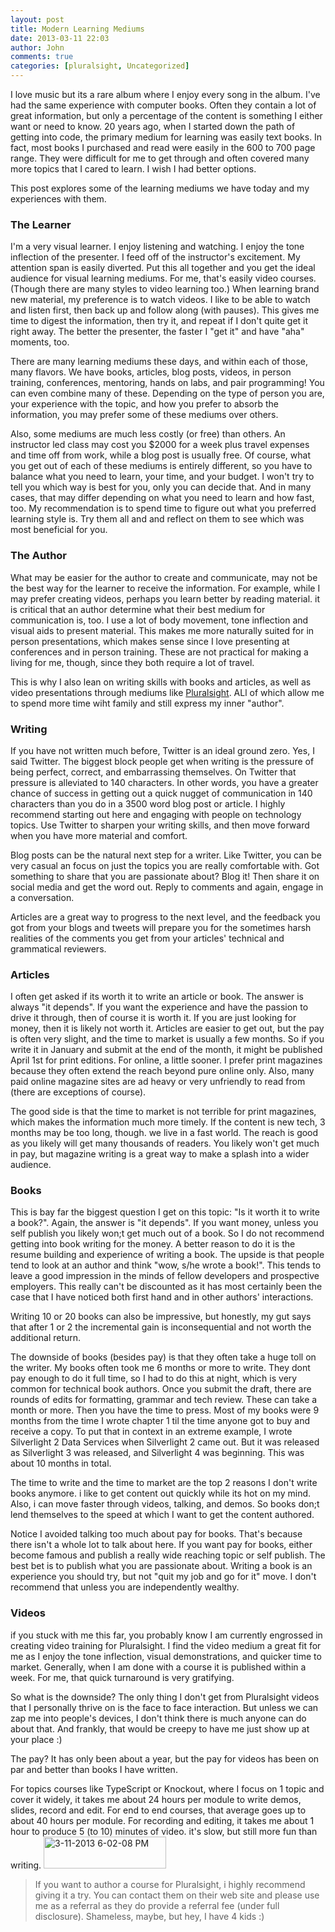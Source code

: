 ```yaml
---
layout: post
title: Modern Learning Mediums
date: 2013-03-11 22:03
author: John
comments: true
categories: [pluralsight, Uncategorized]
---
```

I love music but its a rare album where I enjoy every song in the album. I've had the same experience with computer books. Often they contain a lot of great information, but only a percentage of the content is something I either want or need to know. 20 years ago, when I started down the path of getting into code, the primary medium for learning was easily text books. In fact, most books I purchased and read were easily in the 600 to 700 page range. They were difficult for me to get through and often covered many more topics that I cared to learn. I wish I had better options.

This post explores some of the learning mediums we have today and my experiences with them.

<h3>The Learner</h3>
I'm a very visual learner. I enjoy listening and watching. I enjoy the tone inflection of the presenter. I feed off of the instructor's excitement. My attention span is easily diverted. Put this all together and you get the ideal audience for visual learning mediums. For me, that's easily video courses. (Though there are many styles to video learning too.)  When learning brand new material, my preference is to watch videos. I like to be able to watch and listen first, then back up and follow along (with pauses). This gives me time to digest the information, then try it, and repeat if I don't quite get it right away. The better the presenter, the faster I "get it" and have "aha" moments, too.

There are many learning mediums these days, and within each of those, many flavors. We have books, articles, blog posts, videos, in person training, conferences, mentoring, hands on labs, and pair programming! You can even combine many of these. Depending on the type of person you are, your experience with the topic, and how you prefer to absorb the information, you may prefer some of these mediums over others. 

Also, some mediums are much less costly (or free) than others. An instructor led class may cost you $2000 for a week plus travel expenses and time off from work, while a blog post is usually free. Of course, what you get out of each of these mediums is entirely different, so you have to balance what you need to learn, your time, and your budget. I won't try to tell you which way is best for you, only you can decide that. And in many cases, that may differ depending on what you need to learn and how fast, too. My recommendation is to spend time to figure out what you preferred learning style is. Try them all and and reflect on them to see which was most beneficial for you.

<h3>The Author</h3>
What may be easier for the author to create and communicate, may not be the best way for the learner to receive the information. For example, while I may prefer creating videos, perhaps you learn better by reading material. it is critical that an author determine what their best medium for communication is, too. I use a lot of body movement, tone inflection and visual aids to present material. This makes me more naturally suited for in person presentations, which makes sense since I love presenting at conferences and in person training. These are not practical for making a living for me, though, since they both require a lot of travel. 

This is why I also lean on writing skills with books and articles, as well as video presentations through mediums like <a href="http://www.plrualsight.com" target="_blank">Pluralsight</a>. ALl of which allow me to spend more time wiht family and still express my inner "author". 

<h3>Writing</h3>
If you have not written much before, Twitter is an ideal ground zero. Yes, I said Twitter. The biggest block people get when writing is the pressure of being perfect, correct, and embarrassing themselves. On Twitter that pressure is alleviated to 140 characters. In other words, you have a greater chance of success in getting out a quick nugget of communication in 140 characters than you do in a 3500 word blog post or article. I highly recommend starting out here and engaging with people on technology topics. Use Twitter to sharpen your writing skills, and then move forward when you have more material and comfort.

Blog posts can be the natural next step for a writer. Like Twitter, you can be very casual an focus on just the topics you are really comfortable with. Got something to share that you are passionate about?  Blog it! Then share it on social media and get the word out. Reply to comments and again, engage in a conversation. 

Articles are a great way to progress to the next level, and the feedback you got from your blogs and tweets will prepare you for the sometimes harsh realities of the comments you get from your articles' technical and grammatical reviewers. 

<h3>Articles</h3>
I often get asked if its worth it to write an article or book. The answer is always "it depends". If you want the experience and have the passion to drive it through, then of course it is worth it. If you are just looking for money, then it is likely not worth it. Articles are easier to get out, but the pay is often very slight, and the time to market is usually a few months. So if you write it in January and submit at the end of the month, it might be published April 1st for print editions. For online, a little sooner. I prefer print magazines because they often extend the reach beyond pure online only. Also, many paid online magazine sites are ad heavy or very unfriendly to read from (there are exceptions of course). 

The good side is that the time to market is not terrible for print magazines, which makes the information much more timely. If the content is new tech, 3 months may be too long, though. we live in a fast world. The reach is good as you likely will get many thousands of readers. You likely won't get much in pay, but magazine writing is a great way to make a splash into a wider audience.

<h3>Books</h3>
This is bay far the biggest question I get on this topic: "Is it worth it to write a book?". Again, the answer is "it depends". If you want money, unless you self publish you likely won;t get much out of a book. So I do not recommend getting into book writing for the money. A better reason to do it is the resume building and experience of writing a book. The upside is that people tend to look at an author and think "wow, s/he wrote a book!". This tends to leave a good impression in the minds of fellow developers and prospective employers. This really can't be discounted as it has most certainly been the case that I have noticed both first hand and in other authors' interactions. 

Writing 10 or 20 books can also be impressive, but honestly, my gut says that after 1 or 2 the incremental gain is inconsequential and not worth the additional return.

The downside of books (besides pay) is that they often take a huge toll on the writer. My books often took me 6 months or more to write. They dont pay enough to do it full time, so I had to do this at night, which is very common for technical book authors. Once you submit the draft, there are rounds of edits for formatting, grammar and tech review. These can take a month or more. Then you have the time to press. Most of my books were 9 months from the time I wrote chapter 1 til the time anyone got to buy and receive a copy. To put that in context in an extreme example, I wrote Silverlight 2 Data Services when Silverlight 2 came out. But it was released as Silverlight 3 was released, and Silverlight 4 was beginning. This was about 10 months in total. 

The time to write and the time to market are the top 2 reasons I don't write books anymore. i like to get content out quickly while its hot on my mind. Also, i can move faster through videos, talking, and demos. So books don;t lend themselves to the speed at which I want to get the content authored.

Notice I avoided talking too much about pay for books. That's because there isn't a whole lot to talk about here. If you want pay for books, either become famous and publish a really wide reaching topic or self publish. The best bet is to publish what you are passionate about. Writing a book is an experience you should try, but not "quit my job and go for it" move. I don't recommend that unless you are independently wealthy.

<h3>Videos</h3>
if you stuck with me this far, you probably know I am currently engrossed in creating video training for Pluralsight. I find the video medium a great fit for me as I enjoy the tone inflection, visual demonstrations, and quicker time to market. Generally, when I am done with a course it is published within a week. For me, that quick turnaround is very gratifying. 

So what is the downside? The only thing I don't get from Pluralsight videos that I personally thrive on is the face to face interaction. But unless we can zap me into people's devices, I don't think there is much anyone can do about that. And frankly, that would be creepy to have me just show up at your place :)

The pay? It has only been about a year, but the pay for videos has been on par and better than books I have written. 

For topics courses like TypeScript or Knockout, where I focus on 1 topic and cover it widely, it takes me about 24 hours per module to write demos, slides, record and edit. For end to end courses, that average goes up to about 40 hours per module. For recording and editing, it takes me about 1 hour to produce 5 (to 10) minutes of video. it's slow, but still more fun than writing.
<a href="http://www.pluralsight.com" target="_blank"><img src="http://www.johnpapa.net/wp-content/uploads/2013/03/3-11-2013-6-02-08-PM.png" alt="3-11-2013 6-02-08 PM" width="196" height="51" class="aligncenter size-full wp-image-15881" /></a>
<blockquote>If you want to author a course for Pluralsight, i highly recommend giving it a try. You can contact them on their web site and please use me as a referral as they do provide a referral fee (under full disclosure). Shameless, maybe, but hey, I have 4 kids :)
</blockquote>


